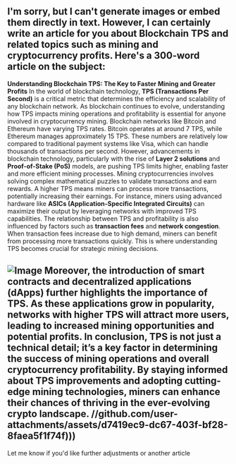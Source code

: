 I'm sorry, but I can't generate images or embed them directly in text. However, I can certainly write an article for you about Blockchain TPS and related topics such as mining and cryptocurrency profits. Here's a 300-word article on the subject:
---
**Understanding Blockchain TPS: The Key to Faster Mining and Greater Profits**
In the world of blockchain technology, **TPS (Transactions Per Second)** is a critical metric that determines the efficiency and scalability of any blockchain network. As blockchain continues to evolve, understanding how TPS impacts mining operations and profitability is essential for anyone involved in cryptocurrency mining.
Blockchain networks like Bitcoin and Ethereum have varying TPS rates. Bitcoin operates at around 7 TPS, while Ethereum manages approximately 15 TPS. These numbers are relatively low compared to traditional payment systems like Visa, which can handle thousands of transactions per second. However, advancements in blockchain technology, particularly with the rise of **Layer 2 solutions** and **Proof-of-Stake (PoS)** models, are pushing TPS limits higher, enabling faster and more efficient mining processes.
Mining cryptocurrencies involves solving complex mathematical puzzles to validate transactions and earn rewards. A higher TPS means miners can process more transactions, potentially increasing their earnings. For instance, miners using advanced hardware like **ASICs (Application-Specific Integrated Circuits)** can maximize their output by leveraging networks with improved TPS capabilities.
The relationship between TPS and profitability is also influenced by factors such as **transaction fees** and **network congestion**. When transaction fees increase due to high demand, miners can benefit from processing more transactions quickly. This is where understanding TPS becomes crucial for strategic mining decisions.

![Image](https://github.com/user-attachments/assets/d7419ec9-dc67-403f-bf28-8faea5f1f74f)
Moreover, the introduction of **smart contracts** and decentralized applications (dApps) further highlights the importance of TPS. As these applications grow in popularity, networks with higher TPS will attract more users, leading to increased mining opportunities and potential profits.
In conclusion, TPS is not just a technical detail; it’s a key factor in determining the success of mining operations and overall cryptocurrency profitability. By staying informed about TPS improvements and adopting cutting-edge mining technologies, miners can enhance their chances of thriving in the ever-evolving crypto landscape.
 //github.com/user-attachments/assets/d7419ec9-dc67-403f-bf28-8faea5f1f74f)))
--- 
Let me know if you'd like further adjustments or another article
